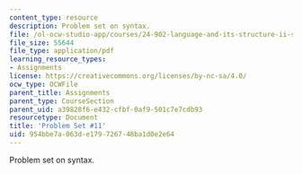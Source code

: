 ```yaml
---
content_type: resource
description: Problem set on syntax.
file: /ol-ocw-studio-app/courses/24-902-language-and-its-structure-ii-syntax-fall-2003/954bbe7a063de179726748ba1d0e2e64_ps_11.pdf
file_size: 55644
file_type: application/pdf
learning_resource_types:
- Assignments
license: https://creativecommons.org/licenses/by-nc-sa/4.0/
ocw_type: OCWFile
parent_title: Assignments
parent_type: CourseSection
parent_uid: a39828f6-e432-cfbf-0af9-501c7e7cdb93
resourcetype: Document
title: 'Problem Set #11'
uid: 954bbe7a-063d-e179-7267-48ba1d0e2e64
---
```

Problem set on syntax.